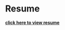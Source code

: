 # Resume

**[click here to view resume](https://docs.google.com/viewer?url=https://github.com/linuswolff/linuswolff.github.io/raw/4a16072291e331a456d97f3b9493315a3fabf8ee/resume_test.pdf)**

